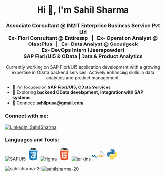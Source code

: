 <h1 align="center">Hi 👋, I'm Sahil Sharma</h1>
<h3 align="center">
Associate Consultant @ IN2IT Enterprise Business Service Pvt Ltd <br>
Ex- Fiori Consultant @ Entiresap &nbsp; | &nbsp; Ex- Operation Analyst @ ClassPlus &nbsp; | &nbsp; Ex- Data Analyst @ Securigeek <br>
Ex- DevOps Intern (Jeerapowder) <br>
<b>SAP Fiori/UI5 & OData | Data & Product Analytics</b>
</h3>

<!-- Profile summary -->
<p align="center">
Currently working on SAP Fiori/UI5 application development with a growing expertise in OData backend services. Actively enhancing skills in data analytics and product management.
</p>

- 🔭 I’m focused on **SAP Fiori/UI5, OData Services**
- 🌱 Exploring **backend OData development, integration with SAP systems**
- 📨 Connect: **sahilpusa@gmail.com**

<h3 align="left">Connect with me:</h3>
<p align="left">
<a href="https://linkedin.com/in/sahil-sharma5" target="blank">
    <img align="center" src="https://raw.githubusercontent.com/rahuldkjain/github-profile-readme-generator/master/src/images/icons/Social/linked-in-alt.svg" alt="LinkedIn: Sahil Sharma" height="30" width="40" />
</a>
</p>

<h3 align="left">Languages and Tools:</h3>
<p align="left">
<a href="https://sapui5.hana.ondemand.com/" target="_blank" rel="noreferrer">
    <img src="https://raw.githubusercontent.com/simpleicons/simpleicons/develop/icons/sap.svg" alt="SAPUI5" width="40" height="40"/>
</a>
<a href="https://www.w3schools.com/css/" target="_blank" rel="noreferrer">
    <img src="https://raw.githubusercontent.com/devicons/devicon/master/icons/css3/css3-original-wordmark.svg" alt="css3" width="40" height="40"/>
</a>
<a href="https://www.figma.com/" target="_blank" rel="noreferrer">
    <img src="https://www.vectorlogo.zone/logos/figma/figma-icon.svg" alt="figma" width="40" height="40"/>
</a>
<a href="https://www.w3.org/html/" target="_blank" rel="noreferrer">
    <img src="https://raw.githubusercontent.com/devicons/devicon/master/icons/html5/html5-original-wordmark.svg" alt="html5" width="40" height="40"/>
</a>
<a href="https://www.jenkins.io" target="_blank" rel="noreferrer">
    <img src="https://www.vectorlogo.zone/logos/jenkins/jenkins-icon.svg" alt="jenkins" width="40" height="40"/>
</a>
<a href="https://www.mysql.com/" target="_blank" rel="noreferrer">
    <img src="https://raw.githubusercontent.com/devicons/devicon/master/icons/mysql/mysql-original-wordmark.svg" alt="mysql" width="40" height="40"/>
</a>
<a href="https://www.python.org" target="_blank" rel="noreferrer">
    <img src="https://raw.githubusercontent.com/devicons/devicon/master/icons/python/python-original.svg" alt="python" width="40" height="40"/>
</a>
</p>

<!-- GitHub stats -->
<p><img align="left" src="https://github-readme-stats.vercel.app/api/top-langs?username=sahilsharma-20&show_icons=true&locale=en&layout=compact" alt="sahilsharma-20" /></p>
<p><img align="center" src="https://github-readme-stats.vercel.app/api?username=sahilsharma-20&show_icons=true&locale=en" alt="sahilsharma-20" /></p>
